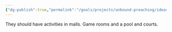 ```yaml
---
{"dg-publish":true,"permalink":"/goals/projects/unbound-preaching/ideas/activity-malls/","created":"Sep 22, 2018, 1:09 PM","updated":"Sep 22, 2018, 1:09 PM"}
---
```



They should have activities in malls. Game rooms and a pool and courts.


